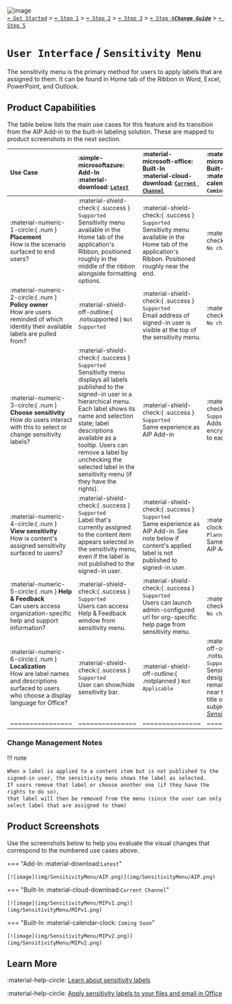 ![image](https://user-images.githubusercontent.com/43501191/195164735-920ec45a-cd2c-41a1-9d22-6a557ca9ddc3.png)<br>
[`➡️ Get Started`](../../GetStarted.md) > [`➡️ Step 1`](../../AIP2MIPStep1.md) > [`➡️ Step 2`](../../AIP2MIPStep2.md) > [`➡️ Step 3`](../../AIP2MIPStep3.md) > [`➡️ Step 4`](../../AIP2MIPStep4.md)[***`Change Guide`***](../../CompareAIP2MIP.md) > [`➡️ Step 5`](../../AIP2MIPStep5.md)


# `User Interface` / `Sensitivity Menu`

The sensitivity menu is the primary method for users to apply labels that are assigned to them. It can be found in Home tab of the Ribbon in Word, Excel, PowerPoint, and Outlook.


## Product Capabilities

The table below lists the main use cases for this feature and its transition from the AIP Add-in to the built-in labeling solution. These are mapped to product screenshots in the next section.

| Use Case  | :simple-microsoftazure: Add-In<br>:material-download: [`Latest`](AIPLatest) | :material-microsoft-office: Built-In<br>:material-cloud-download: [`Current Channel`](MIPLatest) | :material-microsoft-office: Built-In<br>:material-calendar-clock: `Coming Soon` |
| :---- | :---- | :---- | :---- |
| :material-numeric-1-circle:{ .num  } **Placement**<br>How is the scenario surfaced to end users? | :material-shield-check:{ .success } `Supported`<br>Sensitivity menu available in the Home tab of the application's Ribbon, positioned roughly in the middle of the ribbon alongside formatting options. |  :material-shield-check:{ .success } `Supported`<br>Sensitivity menu available in the Home tab of the application's Ribbon. Positioned roughly near the end. | :material-shield-check:{ .success } `No change` |
| :material-numeric-2-circle:{ .num  } **Policy owner** <br>How are users reminded of which identity their available labels are pulled from? | :material-shield-off-outline:{ .notsupported } `Not Supported` |  :material-shield-check:{ .success } `Supported`<br>Email address of signed-in user is visible at the top of the sensitivity menu. | :material-shield-check:{ .success } `No change` |
| :material-numeric-3-circle:{ .num  } **Choose sensitivity** <br>How do users interact with this to select or change sensitivity labels?  |  :material-shield-check:{ .success } `Supported`<br>Sensitivity menu displays all labels published to the signed-in user in a hierarchical menu. Each label shows its name and selection state; label descriptions available as a tooltip. Users can remove a label by unchecking the selected label in the sensitivity menu (if they have the rights). | :material-shield-check:{ .success } `Supported`<br>Same experience as AIP Add-in | :material-shield-check:{ .success } `Supported`<br>Adds label color and encryption indicator to each label. |
| :material-numeric-4-circle:{ .num  } **View sensitivity**<br>How is content's assigned sensitivity surfaced to users? | :material-shield-check:{ .success } `Supported`<br>Label that's currently assigned to the content item appears selected in the sensitivity menu, even if the label is not published to the signed-in user. |  :material-shield-check:{ .success } `Supported`<br>Same experience as AIP Add-in. See note below if content's applied label is not published to signed-in user. | :material-calendar-clock:{ .planning } `In Planning`<br>Same experience as AIP Add-in |
| :material-numeric-5-circle:{ .num  } **Help & Feedback** <br>Can users access organization-specific help and support information? | :material-shield-check:{ .success } `Supported`<br>Users can access Help & Feedback window from sensitivity menu. | :material-shield-check:{ .success } `Supported`<br>Users can launch admin-configured url for org-specific help page from sensitivity menu. | :material-shield-check:{ .success } `No change` |
| :material-numeric-6-circle:{ .num  } **Localization** <br>How are label names and descriptions surfaced to users who choose a display language for Office? | :material-shield-check:{ .success } `Supported`<br>User can show/hide sensitivity bar. |  :material-shield-off-outline:{ .notplanned  } `Not Applicable` | :material-shield-off-outline:{ .notsupported } `Not Supported`<br>Sensitivity bar is designed to always remain on screen near the document title or email subject. *See [Sensitivity Bar](SensitivityBar.md)* |
| ~~~~~~~~~~~~~~~~ | ~~~~~~~~~~~~~~~ | ~~~~~~~~~~~~~~~ | ~~~~~~~~~~~~~~~ |

### Change Management Notes

!!! note

    When a label is applied to a content item but is not published to the signed-in user, the sensitivity menu shows the label as selected. 
    If users remove that label or choose another one (if they have the rights to do so), 
    that label will then be removed from the menu (since the user can only select label that are assigned to them)


## Product Screenshots

Use the screenshots below to help you evaluate the visual changes that correspond to the numbered use cases above. 

=== "Add-In :material-download:`Latest`"

    [![image](img/SensitivityMenu/AIP.png)](img/SensitivityMenu/AIP.png)

=== "Built-In :material-cloud-download:`Current Channel`"

    [![image](img/SensitivityMenu/MIPv1.png)](img/SensitivityMenu/MIPv1.png)

=== "Built-In :material-calendar-clock: `Coming Soon`"

    [![image](img/SensitivityMenu/MIPv2.png)](img/SensitivityMenu/MIPv2.png)

    

## Learn More

:material-help-circle: [Learn about sensitivity labels](SCCLabels)

:material-help-circle: [Apply sensitivity labels to your files and email in Office](IWLabels)



<!-- ============ LINKS =========== -->

[AIPLatest]: https://learn.microsoft.com/en-us/azure/information-protection/rms-client/unifiedlabelingclient-version-release-history
[MIPLatest]: https://learn.microsoft.com/en-us/microsoft-365/compliance/sensitivity-labels-office-apps#support-for-sensitivity-label-capabilities-in-apps

[SCCLabels]: https://learn.microsoft.com/en-us/microsoft-365/compliance/sensitivity-labels
[IWLabels]: https://support.microsoft.com/en-us/office/apply-sensitivity-labels-to-your-files-and-email-in-office-2f96e7cd-d5a4-403b-8bd7-4cc636bae0f9
